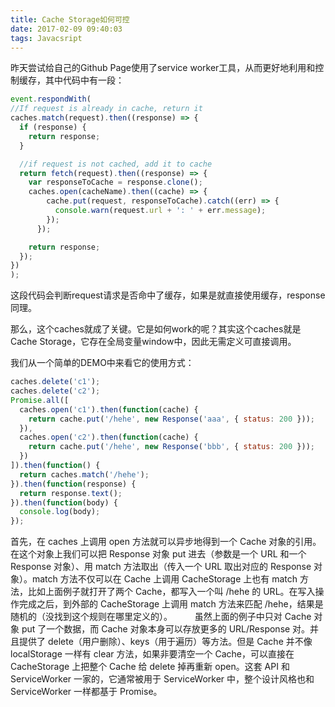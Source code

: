 ```yaml
---
title: Cache Storage如何可控
date: 2017-02-09 09:40:03
tags: Javacsript
---
```


昨天尝试给自己的Github Page使用了service worker工具，从而更好地利用和控制缓存，其中代码中有一段：

```javascript
event.respondWith(
//If request is already in cache, return it
caches.match(request).then((response) => {
  if (response) {
    return response;
  }

  //if request is not cached, add it to cache
  return fetch(request).then((response) => {
    var responseToCache = response.clone();
    caches.open(cacheName).then((cache) => {
        cache.put(request, responseToCache).catch((err) => {
          console.warn(request.url + ': ' + err.message);
        });
      });

    return response;
  });
})
);
```

这段代码会判断request请求是否命中了缓存，如果是就直接使用缓存，response同理。

那么，这个caches就成了关键。它是如何work的呢？其实这个caches就是Cache Storage，它存在全局变量window中，因此无需定义可直接调用。

我们从一个简单的DEMO中来看它的使用方式：

```javascript
caches.delete('c1');
caches.delete('c2');
Promise.all([
  caches.open('c1').then(function(cache) {
    return cache.put('/hehe', new Response('aaa', { status: 200 }));
  }),
  caches.open('c2').then(function(cache) {
    return cache.put('/hehe', new Response('bbb', { status: 200 }));
  })
]).then(function() {
  return caches.match('/hehe');
}).then(function(response) {
  return response.text();
}).then(function(body) {
  console.log(body);
});
```

首先，在 caches 上调用 open 方法就可以异步地得到一个 Cache 对象的引用。在这个对象上我们可以把 Response 对象 put 进去（参数是一个 URL 和一个 Response 对象）、用 match 方法取出（传入一个 URL 取出对应的 Response 对象）。match 方法不仅可以在 Cache 上调用 CacheStorage 上也有 match 方法，比如上面例子就打开了两个 Cache，都写入一个叫 /hehe 的 URL。在写入操作完成之后，到外部的 CacheStorage 上调用 match 方法来匹配 /hehe，结果是随机的（没找到这个规则在哪里定义的）。
　　
虽然上面的例子中只对 Cache 对象 put 了一个数据，而 Cache 对象本身可以存放更多的 URL/Response 对。并且提供了 delete（用户删除）、keys（用于遍历）等方法。但是 Cache 并不像 localStorage 一样有 clear 方法，如果非要清空一个 Cache，可以直接在 CacheStorage 上把整个 Cache 给 delete 掉再重新 open。这套 API 和 ServiceWorker 一家的，它通常被用于 ServiceWorker 中，整个设计风格也和 ServiceWorker 一样都基于 Promise。
